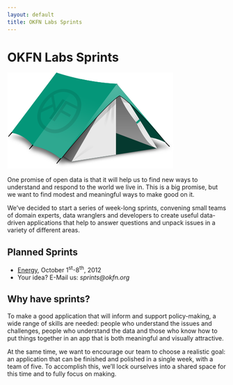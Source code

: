 ```yaml
---
layout: default
title: OKFN Labs Sprints
---
```



<h1 class="main">OKFN Labs Sprints</h1>

<img src="/img/tent.png" class="logo main-logo">

<p class="teaser">One promise of open data is that it will help us to find new ways to understand and respond to the world we live in. This is a big promise, but we want to find modest and meaningful ways to make good on it.</p>
<p class="teaser">We’ve decided to start a series of week-long sprints, convening small teams of domain experts, data wranglers and developers to create useful data-driven applications that help to answer questions and unpack issues in a variety of different areas.</p>

<h2>Planned Sprints</h2>
<ul>
  <li><a href="/energy">Energy</a>, 
      October 1<sup>st</sup>-8<sup>th</sup>, 2012</li>
  <li>Your idea? E-Mail us: <em>sprints@okfn.org</em></li>
</ul>

<h2>Why have sprints?</h2>

<p>To make a good application that will inform and support policy-making, a wide range of skills are needed: people who understand the issues and challenges, people who understand the data and those who know how to put things together in an app that is both meaningful and visually attractive.</p>

<p>At the same time, we want to encourage our team to choose a realistic goal: an application that can be finished and polished in a single week, with a team of five. To accomplish this, we’ll lock ourselves into a shared space for this time and to fully focus on making.</p>

